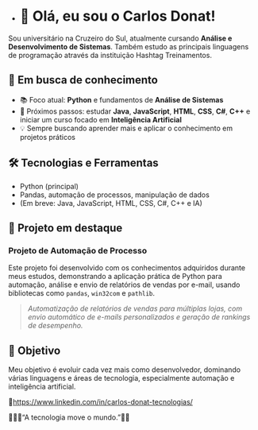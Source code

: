 - # 👋 Olá, eu sou o Carlos Donat!

Sou universitário na Cruzeiro do Sul, atualmente cursando **Análise e Desenvolvimento de Sistemas**. Também estudo as principais linguagens de programação através da instituição Hashtag Treinamentos.

## 🚀 Em busca de conhecimento

- 📚 Foco atual: **Python** e fundamentos de **Análise de Sistemas**
- 🎯 Próximos passos: estudar **Java**, **JavaScript**, **HTML**, **CSS**, **C#**, **C++** e iniciar um curso focado em **Inteligência Artificial**
- 💡 Sempre buscando aprender mais e aplicar o conhecimento em projetos práticos

## 🛠️ Tecnologias e Ferramentas

- Python (principal)
- Pandas, automação de processos, manipulação de dados
- (Em breve: Java, JavaScript, HTML, CSS, C#, C++ e IA)

## 📝 Projeto em destaque

### Projeto de Automação de Processo

Este projeto foi desenvolvido com os conhecimentos adquiridos durante meus estudos, demonstrando a aplicação prática de Python para automação, análise e envio de relatórios de vendas por e-mail, usando bibliotecas como `pandas`, `win32com` e `pathlib`.

> *Automatização de relatórios de vendas para múltiplas lojas, com envio automático de e-mails personalizados e geração de rankings de desempenho.*

## 🎯 Objetivo

Meu objetivo é evoluir cada vez mais como desenvolvedor, dominando várias linguagens e áreas de tecnologia, especialmente automação e inteligência artificial.


🔗https://www.linkedin.com/in/carlos-donat-tecnologias/

🌟🌟🌟“A tecnologia move o mundo.”🌟🌟
